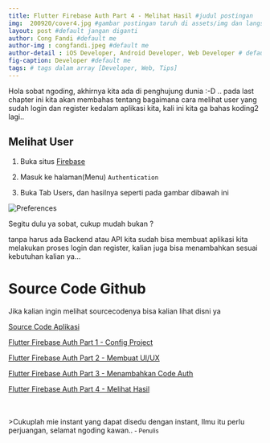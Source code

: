 ```yaml
---
title: Flutter Firebase Auth Part 4 - Melihat Hasil #judul postingan
img:  200920/cover4.jpg #gambar postingan taruh di assets/img dan langsung call nama imagenya
layout: post #default jangan diganti
author: Cong Fandi #default me
author-img : congfandi.jpeg #default me
author-detail : iOS Developer, Android Developer, Web Developer # default me
fig-caption: Developer #default me
tags: # tags dalam array [Developer, Web, Tips]
---
```

Hola sobat ngoding, akhirnya kita ada di penghujung dunia :-D .. pada last chapter ini kita akan membahas tentang bagaimana cara melihat user yang sudah login dan register kedalam aplikasi kita, kali ini kita ga bahas koding2 lagi..

## Melihat User

1. Buka situs [Firebase](https://console.firebase.google.com/)

2. Masuk ke halaman(Menu) `Authentication`

3. Buka Tab Users, dan hasilnya seperti pada gambar dibawah ini

![Preferences]({{site.url}}/assets/img/200920/hasil.png)

Segitu dulu ya sobat, cukup mudah bukan ?

tanpa harus ada Backend atau API kita sudah bisa membuat aplikasi kita melakukan proses login dan register, kalian juga bisa menambahkan sesuai kebutuhan kalian ya...

# Source Code Github

Jika kalian ingin melihat sourcecodenya bisa kalian lihat disni ya

[Source Code Aplikasi](https://github.com/congfandi/login_with_firebase)


[Flutter Firebase Auth Part 1 - Config Project]({{base_url}}/2020/09/27/flutter-firebase-auth-part1/)

[Flutter Firebase Auth Part 2 - Membuat UI/UX]({{base_url}}/2020/09/28/flutter-firebase-auth-part2/)

[Flutter Firebase Auth Part 3 - Menambahkan Code Auth]({{base_url}}/2020/09/29/flutter-firebase-auth-part3/)

[Flutter Firebase Auth Part 4 - Melihat Hasil]({{base_url}}/2020/09/30/flutter-firebase-auth-part4/)



<br>
<br>
>Cukuplah mie instant yang dapat disedu dengan instant, Ilmu itu perlu perjuangan, selamat ngoding kawan..<small> - Penulis</small>

